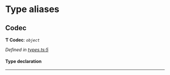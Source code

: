 

# Type aliases

<a id="codec"></a>

##  Codec

**Ƭ Codec**: *`object`*

*Defined in [types.ts:5](https://github.com/polkadot-js/common/blob/4a31466/packages/trie-codec/src/types.ts#L5)*

#### Type declaration

___

